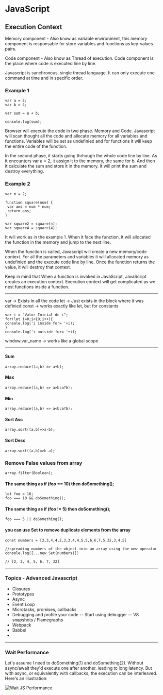# JavaScript

## Execution Context

Memory component - Also know as variable environment, this memory component is responsable for store variables and functions as key-values pairs.

Code component - Also know as Thread of execution. Code component is the place where code is executed line by line.

Javascript is synchronous, single thread language. It can only execute one command at time and in specific order.

### Example 1

```
var a = 2;
var b = 4;

var sum = a + b;

console.log(sum);
```

Browser will execute the code in two phase. Memory and Code.
Javascript will scan thought all the code and allocate memory for all variables and functions.
Variables will be set as undefinied and for functions it will keep the entire code of the function.

In the second phase, it starts going thrhough the whole code line by line. As it encounters var a = 2, it assign it to the memory, the same for b. And then it calculate the sum and store it in the memory. It will print the sum and destroy everything.

### Example 2
```
var n = 2;

function square(num) {
 var ans = num * num;
 return ans;
}

var square2 = square(n);
var square4 = square(4);
```
It will work as in the example 1. When it face the function, it will allocated the function in the memory and jump to the next line.

When the function is called, Javascript will create a new memory/code context. For all the parameters and variables it will allocated memory as undefinied and the execute code line by line. Once the function returns the value, it will destroy that context.

Keep in mind that When a function is invoked in JavaScript, JavaScript creates an execution context. Execution context will get complicated as we nest functions inside a function.

---

var -> Exists in all the code
let -> Just exists in the block where it was definied
const -> works exactly like let, but for constants

```
var i = "Valor Inicial de i";
for(let i=0;i<10;i++){
console.log('i inside for= '+i);
}
console.log('i outside for= '+i);
```

window.var_name -> works like a global scope 

---

#### Sum
```array.reduce((a,b) => a+b);```

#### Max
```array.reduce((a,b) => a>b:a?b);```

#### Min
```array.reduce((a,b) => a<b:a?b);```

#### Sort Asc
```array.sort((a,b)=>a-b);```

#### Sort Desc
```array.sort((a,b)=>b-a);```

### Remove False values from array
```array.filter(Boolean);```

#### The same thing as if (foo == 10) then doSomething();
```
let foo = 10;  
foo === 10 && doSomething();
```

#### The same thing as if (foo != 5) then doSomething();
```foo === 5 || doSomething();```

#### you can use Set to remove duplicate elements from the array
```
const numbers = [2,3,4,4,2,3,3,4,4,5,5,6,6,7,5,32,3,4,5]

//spreading numbers of the object into an array using the new operator
console.log([...new Set(numbers)]) 

// [2, 3, 4, 5, 6, 7, 32]
```


---

### Topics - Advanced Javascript

- Closures
- Prototypes
- Async
- Event Loop
- Microtasks, promises, callbacks
- Debugging and profile your code
-- Start using debugger
-- V8 snapshots / Flamegraphs
- Webpack
- Babbel
- 

---

### Wait Performance

Let's assume I need to doSomething(1) and doSomething(2). Without async/await they'd execute one after another, leading to long latency. But with async, or equivalently with callbacks, the execution can be interleaved. Here's an illustration:

![Wait JS Performance](./images/wait-performance.png)
